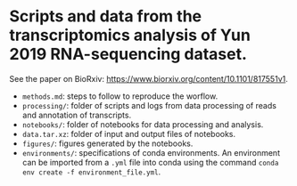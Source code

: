 # Scripts and data from the transcriptomics analysis of Yun 2019 RNA-sequencing dataset.

See the paper on BioRxiv: https://www.biorxiv.org/content/10.1101/817551v1.

* `methods.md`: steps to follow to reproduce the worflow.
* `processing/`: folder of scripts and logs from data processing of reads and annotation of transcripts.
* `notebooks/`: folder of notebooks for data processing and analysis.
* `data.tar.xz`: folder of input and output files of notebooks.
* `figures/`: figures generated by the notebooks.
* `environments/`: specifications of conda environments. An environment can be imported from a `.yml` file into conda using the command `conda env create -f environment_file.yml`.